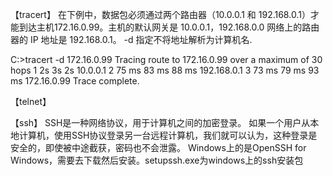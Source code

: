 【tracert】
在下例中，数据包必须通过两个路由器（10.0.0.1 和 192.168.0.1）才能到达主机172.16.0.99。主机的默认网关是 10.0.0.1，192.168.0.0 网络上的路由器的 IP 地址是 192.168.0.1。
-d 指定不将地址解析为计算机名.

C:\>tracert -d 172.16.0.99
Tracing route to 172.16.0.99 over a maximum of 30 hops
1 2s 3s 2s 10.0.0.1
2 75 ms 83 ms 88 ms 192.168.0.1
3 73 ms 79 ms 93 ms 172.16.0.99
Trace complete.



【telnet】

  【ssh】
SSH是一种网络协议，用于计算机之间的加密登录。
如果一个用户从本地计算机，使用SSH协议登录另一台远程计算机，我们就可以认为，这种登录是安全的，即使被中途截获，密码也不会泄露。
Windows上的是OpenSSH for Windows，需要去下载然后安装。setupssh.exe为windows上的ssh安装包













